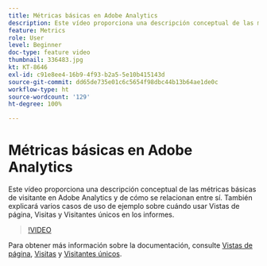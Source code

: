 ```yaml
---
title: Métricas básicas en Adobe Analytics
description: Este vídeo proporciona una descripción conceptual de las métricas básicas de visitante en Adobe Analytics y de cómo se relacionan entre sí. También explicará varios casos de uso de ejemplo sobre cuándo usar Vistas de página, Visitas y Visitantes únicos en los informes.
feature: Metrics
role: User
level: Beginner
doc-type: feature video
thumbnail: 336483.jpg
kt: KT-8646
exl-id: c91e8ee4-16b9-4f93-b2a5-5e10b415143d
source-git-commit: dd65de735e01c6c5654f98dbc44b13b64ae1de0c
workflow-type: ht
source-wordcount: '129'
ht-degree: 100%

---
```


# Métricas básicas en Adobe Analytics

Este vídeo proporciona una descripción conceptual de las métricas básicas de visitante en Adobe Analytics y de cómo se relacionan entre sí. También explicará varios casos de uso de ejemplo sobre cuándo usar Vistas de página, Visitas y Visitantes únicos en los informes.

>[!VIDEO](https://video.tv.adobe.com/v/336483/?quality=12&learn=on)

Para obtener más información sobre la documentación, consulte [Vistas de página](https://experienceleague.adobe.com/docs/analytics/components/metrics/page-views.html?lang=es), [Visitas](https://experienceleague.adobe.com/docs/analytics/components/metrics/visits.html?lang=es) y [Visitantes únicos](https://experienceleague.adobe.com/docs/analytics/components/metrics/unique-visitors.html?lang=es).
